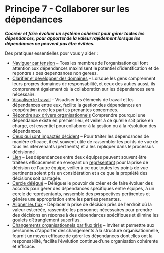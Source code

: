# Principe 7 - Collaborer sur les dépendances


**_Cocréer et faire évoluer un système cohérent pour gérer toutes les dépendances, pour apporter de la valeur rapidement lorsque les dépendances ne peuvent pas être évitées._**

Des pratiques essentielles pour vous y aider :

-   [Naviguer par tension](section:navigate-via-tension.html) – Tous les membres de l’organisation qui font attention aux dépendances maximisent le potentiel d’identification et de répondre à des dépendances non gérées.
-   [Clarifier et développer des domaines](section:clarify-and-develop-domains.html) – Lorsque les gens comprennent leurs propres domaines de responsabilité, et ceux des autres aussi, ils comprennent également où la collaboration sur les dépendances sera nécessaire.
-   [Visualiser le travail](section:visualize-work.html) – Visualiser les éléments de travail et les dépendances entre eux, facilite la gestion des dépendances en coopération avec les parties prenantes concernées.
-   [Répondre aux drivers organisationnels](section:respond-to-organizational-drivers.html) Comprendre pourquoi une dépendance existe en premier lieu, et veiller à ce qu'elle soit prise en charge, est essentiel pour collaborer à la gestion ou à la résolution des dépendances.
-   [Ceux qui sont impactés décident](section:those-affected-decide.html) – Pour traiter les dépendances de manière efficace, il est souvent utile de rassembler les points de vue de tous les intervenants (pertinents) et à les impliquer dans le processus décisionnel.
-   [Lien](section:linking.html) – Les dépendances entre deux équipes peuvent souvent être traitées efficacement en envoyant un [représentant](section:representative.html) pour la prise de décision de l'autre équipe, veiller à ce que toutes les points de vue pertinents soient pris en considération et à ce que la propriété des décisions soit partagée.
-   [Cercle délégué](section:delegate-circle.html) – Déléguer le pouvoir de créer et de faire évoluer des accords pour gérer des dépendances spécifiques entre équipes, à un cercle de représentants, rassemble des perspectives pertinentes et génère une appropriation entre les parties prenantes.
-   [Aligner les flux](section:align-flow.html) – Déplacer la prise de décision près de l'endroit où la valeur est créée, rassemble les personnes nécessaires pour prendre des décisions en réponse à des dépendances spécifiques et élimine les goulets d’étranglement superflus.
-   [Changements organisationnels par flux tirés](section:create-a-pull-system-for-organizational-change.html) – Inviter et permettre aux personnes d'apporter des changements à la structure organisationnelle, fournit un moyen efficace de gérer les dépendances dont elles ont la responsabilité, facilite l’évolution continue d’une organisation cohérente et efficace.
